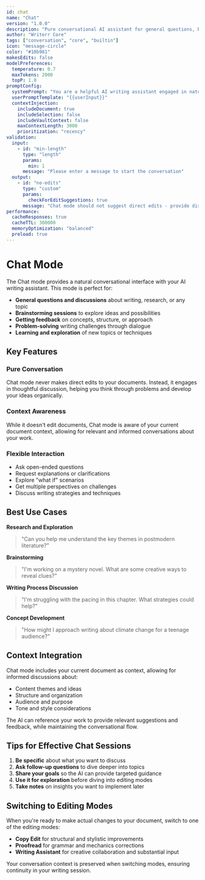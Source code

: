 ```yaml
---
id: chat
name: "Chat"
version: "1.0.0"
description: "Pure conversational AI assistant for general questions, brainstorming, and discussion without making any document edits."
author: "Writerr Core"
tags: ["conversation", "core", "builtin"]
icon: "message-circle"
color: "#10b981"
makesEdits: false
modelPreferences:
  temperature: 0.7
  maxTokens: 2000
  topP: 1.0
promptConfig:
  systemPrompt: "You are a helpful AI writing assistant engaged in natural conversation. You provide thoughtful responses, ask clarifying questions when needed, and offer suggestions and insights. You do not make direct edits to documents - instead, you discuss ideas, provide feedback, and help users think through their writing challenges. Be conversational, supportive, and intellectually engaging."
  userPromptTemplate: "{{userInput}}"
  contextInjection:
    includeDocument: true
    includeSelection: false
    includeVaultContext: false
    maxContextLength: 3000
    prioritization: "recency"
validation:
  input:
    - id: "min-length"
      type: "length"
      params:
        min: 1
      message: "Please enter a message to start the conversation"
  output:
    - id: "no-edits"
      type: "custom"
      params:
        checkForEditSuggestions: true
      message: "Chat mode should not suggest direct edits - provide discussion instead"
performance:
  cacheResponses: true
  cacheTTL: 300000
  memoryOptimization: "balanced"
  preload: true
---
```


# Chat Mode

The Chat mode provides a natural conversational interface with your AI writing assistant. This mode is perfect for:

- **General questions and discussions** about writing, research, or any topic
- **Brainstorming sessions** to explore ideas and possibilities  
- **Getting feedback** on concepts, structure, or approach
- **Problem-solving** writing challenges through dialogue
- **Learning and exploration** of new topics or techniques

## Key Features

### Pure Conversation
Chat mode never makes direct edits to your documents. Instead, it engages in thoughtful discussion, helping you think through problems and develop your ideas organically.

### Context Awareness
While it doesn't edit documents, Chat mode is aware of your current document context, allowing for relevant and informed conversations about your work.

### Flexible Interaction
- Ask open-ended questions
- Request explanations or clarifications
- Explore "what if" scenarios
- Get multiple perspectives on challenges
- Discuss writing strategies and techniques

## Best Use Cases

**Research and Exploration**
> "Can you help me understand the key themes in postmodern literature?"

**Brainstorming**
> "I'm working on a mystery novel. What are some creative ways to reveal clues?"

**Writing Process Discussion**
> "I'm struggling with the pacing in this chapter. What strategies could help?"

**Concept Development**
> "How might I approach writing about climate change for a teenage audience?"

## Context Integration

Chat mode includes your current document as context, allowing for informed discussions about:
- Content themes and ideas
- Structure and organization
- Audience and purpose
- Tone and style considerations

The AI can reference your work to provide relevant suggestions and feedback, while maintaining the conversational flow.

## Tips for Effective Chat Sessions

1. **Be specific** about what you want to discuss
2. **Ask follow-up questions** to dive deeper into topics
3. **Share your goals** so the AI can provide targeted guidance
4. **Use it for exploration** before diving into editing modes
5. **Take notes** on insights you want to implement later

## Switching to Editing Modes

When you're ready to make actual changes to your document, switch to one of the editing modes:
- **Copy Edit** for structural and stylistic improvements
- **Proofread** for grammar and mechanics corrections  
- **Writing Assistant** for creative collaboration and substantial input

Your conversation context is preserved when switching modes, ensuring continuity in your writing session.
